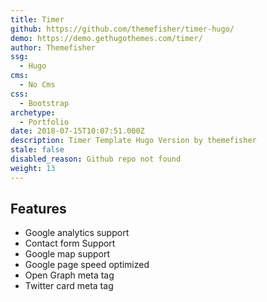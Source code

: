 ```yaml
---
title: Timer
github: https://github.com/themefisher/timer-hugo/
demo: https://demo.gethugothemes.com/timer/
author: Themefisher
ssg:
  - Hugo
cms:
  - No Cms
css:
  - Bootstrap
archetype:
  - Portfolio
date: 2018-07-15T10:07:51.000Z
description: Timer Template Hugo Version by themefisher
stale: false
disabled_reason: Github repo not found
weight: 13
---
```


## Features
* Google analytics support
* Contact form Support
* Google map support
* Google page speed optimized
* Open Graph meta tag
* Twitter card meta tag